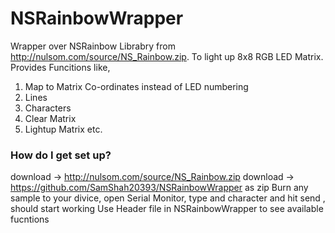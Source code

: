 # NSRainbowWrapper
Wrapper over NSRainbow Librabry from http://nulsom.com/source/NS_Rainbow.zip.
To light up 8x8 RGB LED Matrix.
Provides Funcitions like, 
1. Map to Matrix Co-ordinates instead of LED numbering
2. Lines
3. Characters
4. Clear Matrix
5. Lightup Matrix
etc.


### How do I get set up? ###

download -> http://nulsom.com/source/NS_Rainbow.zip
download -> https://github.com/SamShah20393/NSRainbowWrapper as zip
Burn any sample to your divice, open Serial Monitor, type and character and hit send , should start working
Use Header file in NSRainbowWrapper to see available fucntions
 
 
